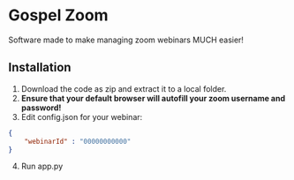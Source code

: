 # Gospel Zoom

Software made to make managing zoom webinars MUCH easier!

## Installation

1. Download the code as zip and extract it to a local folder.
2. __Ensure that your default browser will autofill your zoom username and password!__
3. Edit config.json for your webinar:

```json
{
    "webinarId" : "00000000000"
}
```
4. Run app.py
